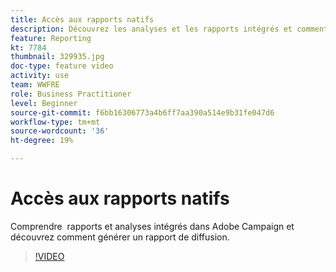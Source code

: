 ```yaml
---
title: Accès aux rapports natifs
description: Découvrez les analyses et les rapports intégrés et comment générer un rapport de diffusion.
feature: Reporting
kt: 7784
thumbnail: 329935.jpg
doc-type: feature video
activity: use
team: WWFRE
role: Business Practitioner
level: Beginner
source-git-commit: f6bb16306773a4b6ff7aa390a514e9b31fe047d6
workflow-type: tm+mt
source-wordcount: '36'
ht-degree: 19%

---
```



# Accès aux rapports natifs

Comprendre  rapports et analyses intégrés dans Adobe Campaign et découvrez comment générer un rapport de diffusion.

>[!VIDEO](https://video.tv.adobe.com/v/329935?quality=12)
